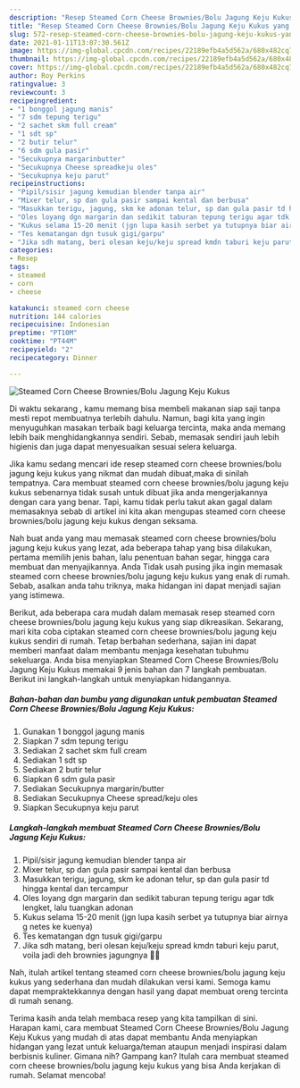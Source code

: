 ```yaml
---
description: "Resep Steamed Corn Cheese Brownies/Bolu Jagung Keju Kukus yang lezat Untuk Jualan"
title: "Resep Steamed Corn Cheese Brownies/Bolu Jagung Keju Kukus yang lezat Untuk Jualan"
slug: 572-resep-steamed-corn-cheese-brownies-bolu-jagung-keju-kukus-yang-lezat-untuk-jualan
date: 2021-01-11T13:07:30.561Z
image: https://img-global.cpcdn.com/recipes/22189efb4a5d562a/680x482cq70/steamed-corn-cheese-browniesbolu-jagung-keju-kukus-foto-resep-utama.jpg
thumbnail: https://img-global.cpcdn.com/recipes/22189efb4a5d562a/680x482cq70/steamed-corn-cheese-browniesbolu-jagung-keju-kukus-foto-resep-utama.jpg
cover: https://img-global.cpcdn.com/recipes/22189efb4a5d562a/680x482cq70/steamed-corn-cheese-browniesbolu-jagung-keju-kukus-foto-resep-utama.jpg
author: Roy Perkins
ratingvalue: 3
reviewcount: 3
recipeingredient:
- "1 bonggol jagung manis"
- "7 sdm tepung terigu"
- "2 sachet skm full cream"
- "1 sdt sp"
- "2 butir telur"
- "6 sdm gula pasir"
- "Secukupnya margarinbutter"
- "Secukupnya Cheese spreadkeju oles"
- "Secukupnya keju parut"
recipeinstructions:
- "Pipil/sisir jagung kemudian blender tanpa air"
- "Mixer telur, sp dan gula pasir sampai kental dan berbusa"
- "Masukkan terigu, jagung, skm ke adonan telur, sp dan gula pasir td hingga kental dan tercampur"
- "Oles loyang dgn margarin dan sedikit taburan tepung terigu agar tdk lengket, lalu tuangkan adonan"
- "Kukus selama 15-20 menit (jgn lupa kasih serbet ya tutupnya biar airnya g netes ke kuenya)"
- "Tes kematangan dgn tusuk gigi/garpu"
- "Jika sdh matang, beri olesan keju/keju spread kmdn taburi keju parut, voila jadi deh brownies jagungnya 🌽💕"
categories:
- Resep
tags:
- steamed
- corn
- cheese

katakunci: steamed corn cheese 
nutrition: 144 calories
recipecuisine: Indonesian
preptime: "PT10M"
cooktime: "PT44M"
recipeyield: "2"
recipecategory: Dinner

---
```



![Steamed Corn Cheese Brownies/Bolu Jagung Keju Kukus](https://img-global.cpcdn.com/recipes/22189efb4a5d562a/680x482cq70/steamed-corn-cheese-browniesbolu-jagung-keju-kukus-foto-resep-utama.jpg)

Di waktu  sekarang , kamu memang bisa membeli makanan siap saji tanpa mesti repot membuatnya terlebih dahulu. Namun, bagi kita yang ingin menyuguhkan masakan terbaik bagi keluarga tercinta, maka anda memang lebih baik menghidangkannya sendiri. Sebab, memasak sendiri jauh lebih higienis dan juga dapat menyesuaikan sesuai selera keluarga.

Jika kamu sedang mencari ide resep steamed corn cheese brownies/bolu jagung keju kukus yang nikmat dan mudah dibuat,maka di sinilah tempatnya. Cara membuat steamed corn cheese brownies/bolu jagung keju kukus  sebenarnya tidak susah untuk dibuat jika anda mengerjakannya dengan cara yang benar. Tapi, kamu tidak perlu takut akan gagal dalam memasaknya 
sebab di artikel ini kita akan mengupas steamed corn cheese brownies/bolu jagung keju kukus dengan seksama.  



Nah buat anda yang mau memasak steamed corn cheese brownies/bolu jagung keju kukus yang lezat, ada beberapa tahap yang bisa dilakukan, pertama memilih jenis bahan, lalu penentuan bahan segar, hingga cara membuat dan menyajikannya. Anda Tidak usah pusing jika ingin memasak steamed corn cheese brownies/bolu jagung keju kukus yang enak di rumah. Sebab, asalkan anda  tahu triknya, maka hidangan ini dapat menjadi sajian yang istimewa.

Berikut, ada beberapa cara mudah dalam memasak resep steamed corn cheese brownies/bolu jagung keju kukus yang siap dikreasikan. Sekarang, mari kita coba ciptakan steamed corn cheese brownies/bolu jagung keju kukus sendiri di rumah. Tetap berbahan sederhana, sajian ini dapat memberi manfaat dalam membantu menjaga kesehatan tubuhmu sekeluarga. Anda bisa menyiapkan Steamed Corn Cheese Brownies/Bolu Jagung Keju Kukus memakai 9 jenis bahan dan 7 langkah pembuatan. Berikut ini langkah-langkah untuk menyiapkan hidangannya.

<!--inarticleads1-->

##### Bahan-bahan dan bumbu yang digunakan untuk pembuatan Steamed Corn Cheese Brownies/Bolu Jagung Keju Kukus:

1. Gunakan 1 bonggol jagung manis
1. Siapkan 7 sdm tepung terigu
1. Sediakan 2 sachet skm full cream
1. Sediakan 1 sdt sp
1. Sediakan 2 butir telur
1. Siapkan 6 sdm gula pasir
1. Sediakan Secukupnya margarin/butter
1. Sediakan Secukupnya Cheese spread/keju oles
1. Siapkan Secukupnya keju parut




<!--inarticleads2-->

##### Langkah-langkah membuat Steamed Corn Cheese Brownies/Bolu Jagung Keju Kukus:

1. Pipil/sisir jagung kemudian blender tanpa air
1. Mixer telur, sp dan gula pasir sampai kental dan berbusa
1. Masukkan terigu, jagung, skm ke adonan telur, sp dan gula pasir td hingga kental dan tercampur
1. Oles loyang dgn margarin dan sedikit taburan tepung terigu agar tdk lengket, lalu tuangkan adonan
1. Kukus selama 15-20 menit (jgn lupa kasih serbet ya tutupnya biar airnya g netes ke kuenya)
1. Tes kematangan dgn tusuk gigi/garpu
1. Jika sdh matang, beri olesan keju/keju spread kmdn taburi keju parut, voila jadi deh brownies jagungnya 🌽💕




Nah, itulah artikel tentang  steamed corn cheese brownies/bolu jagung keju kukus  yang sederhana dan mudah dilakukan versi kami. Semoga kamu dapat mempraktekkannya dengan hasil yang dapat membuat oreng tercinta di rumah senang. 

Terima kasih anda telah membaca resep yang kita tampilkan di sini. Harapan kami, cara membuat  Steamed Corn Cheese Brownies/Bolu Jagung Keju Kukus yang mudah di atas dapat membantu Anda menyiapkan hidangan yang lezat untuk keluarga/teman ataupun menjadi inspirasi dalam berbisnis kuliner. Gimana nih? Gampang kan? Itulah cara membuat steamed corn cheese brownies/bolu jagung keju kukus yang bisa Anda kerjakan di rumah. Selamat mencoba!

